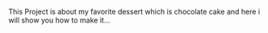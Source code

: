 This Project is about my favorite dessert which is chocolate cake and here i will show you how to make it...